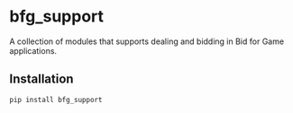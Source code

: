 # bfg_support
A collection of modules that supports dealing and bidding in Bid for Game applications.

## Installation
```bash
pip install bfg_support
```

